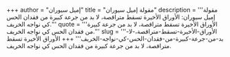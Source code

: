 +++
author = "إميل سيوران"
title = "مقولة إميل سيوران"
description = '''مقولة إميل سيوران: الأوراق الأخيرة تسقط متراقصة، لا بد من جرعة كبيرة من فقدان الحس كي نواجه الخريف.'''
quote = '''الأوراق الأخيرة تسقط متراقصة، لا بد من جرعة كبيرة من فقدان الحس كي نواجه الخريف.'''
slug = '''الأوراق-الأخيرة-تسقط-متراقصة،-لا-بد-من-جرعة-كبيرة-من-فقدان-الحس-كي-نواجه-الخريف'''
+++
الأوراق الأخيرة تسقط متراقصة، لا بد من جرعة كبيرة من فقدان الحس كي نواجه الخريف.
